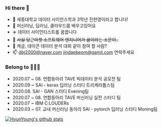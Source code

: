 ### Hi there 👋

- 🔭 세종대학교 데이터 사이언스학과 3학년 진현영이라고 합니다!
- 🌱 머신러닝, 딥러닝, 클라우드를 배우고있어요
- ✈️ 데이터 사이언티스트를 꿈꿉니다
- 🥕 <del>사실 당근마켓 소프트웨어 엔지니어가 꿈이라는 소문이..</del>
- 👯 캐글, 데이콘 데이터 분석 대회 같이 참여 할 사람?
- 📫 <dbj2000@naver.com>  <jindaebeom@gamil.com> 연락주세요


### Belong to 👩🏼‍💻

- 2020.07 ~ 08. 연합동아리 TAVE 빅데이터 분석 공모전 팀
- 2020.09 ~ SAI - keras 딥러닝 스터디 트리케라톱스팀
- 2020.08. SAI - GAN 스터디 Evening팀
- 2020.07 ~ 08. 연합동아리 TAVE 머신러닝 실전 스터디 팀
- 2020.07 ~ IBM C:LOUDERs
- 2020.03 ~ 07. 교내 머신러닝 동아리 SAI - pytorch 딥러닝 스터디 Moning팀

[![HyunYoung's github stats](https://github-readme-stats.vercel.app/api?username=dbj2000&bg_color=30,e96443,904e95&title_color=fff&text_color=fff)](https://github.com/anuraghazra/github-readme-stats)

